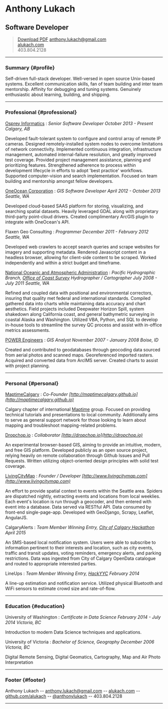 # Anthony Lukach

## Software Developer

> <a class="button" href="alukach.pdf" title="Download r&eacute;sum&eacute; as PDF">Download PDF</a>
> [anthony.lukach@gmail.com](mailto:anthony.lukach@gmail.com)<br />
> [alukach.com](http://www.alukach.com)<br />
> <span class='phone'>403.804.2128</span>


---

### Summary {#profile}

Self-driven full-stack developer. Well-versed in open source Unix-based systems. Excellent communication skills, fan of team building and inter team mentorship. Affinity for debugging and tuning systems. Genuinely enthusiastic about learning, building, and shipping.

---

### Professional {#professional}


[Osprey Informatics](http://www.ospreyinformatics.com/)
: _Senior Software Developer_
  _October 2013 - Present_
  _Calgary, AB_

  Developed fault-tolerant system to configure and control array of remote IP cameras. Designed remotely-installed system nodes to overcome limitations of network connectivity. Implemented continuous integration, infrastructure management, automated internal-failure resolution, and greatly improved test coverage. Provided project management assistance, planning and prioritizing features. Strengthened adherence to process within development lifecycle in efforts to adopt 'best practice' workflows. Supported computer-vision and search implementation. Focused on team building and mentorship amongst fellow developers.

[OneOcean Corporation](https://www.oneoceancorp.com)
: _GIS Software Developer_
  _April 2012 - October 2013_
  _Seattle, WA_

  Developed cloud-based SAAS platform for storing, visualizing, and searching spatial datasets. Heavily leveraged GDAL along with proprietary third-party point-cloud drivers. Created complimentary ArcGIS plugin to integrate with OneOcean's API.

Flaxen Geo Consulting
: _Programmer_
  _December 2011 - February 2012_
  _Seattle, WA_

  Developed web crawlers to accept search queries and scrape websites for imagery and supporting metadata. Rendered Javascript content in a headless browser, allowing for client-side content to be scraped. Worked independently and within a strict budget and timeframe.

[National Oceanic and Atmospheric Administration](http://www.noaa.gov)
: _Pacific Hydrographic Branch, [Office of Coast Survey](http://www.nauticalcharts.noaa.gov/)_
  _Hydrographer / Cartographer_
  _July 2008 - July 2011_
  _Seattle, WA_

  Refined and coupled data with positional and environmental correctors, insuring that quality met federal and international standards. Compiled gathered data into charts while maintaining data accuracy and chart aesthetics. Field projects included Deepwater Horizon Spill, system shakedown along California coast, and general bathymetric surveying in coastal Alaska and Washington. Utilized VBA, Python, and SQL to develop in-house tools to streamline the survey QC process and assist with in-office metrics assessments.

[POWER Engineers](http://www.powereng.com/)
: _GIS Analyst_
  _November 2007 - January 2008_
  _Boise, ID_

  Created and contributed to geodatabases through geocoding data sourced from aerial photos and scanned maps. Georeferenced imported rasters. Acquired and converted data from ArcIMS server. Created charts to assist with project planning.

---

### Personal {#personal}

[MaptimeCalgary](http://maptimecalgary.github.io)
: _Co-Founder_
  _[http://maptimecalgary.github.io](http://maptimecalgary.github.io)_

  Calgary chapter of international [Maptime](http://maptime.io) group. Focused on providing technical tutorials and presentations to local community. Additionally aims to serve as general support network for those looking to learn about mapping and troubleshoot mapping-related problems.

[Dropchop.io](http://dropchop.io)
: _Collaborator_
  _[http://dropchop.io](http://dropchop.io)_

  An experimental browser-based GIS, aiming to provide an intuitive, modern, and free GIS platform. Developed publicly as an open source project, relying heavily on remote collaboration through Github Issues and Pull Requests. Written utilizing object-oriented design principles with solid test coverage.

[LivingCityMap](http://www.livingcitymap.com)
: _Founder / Developer_
  _[http://www.livingcitymap.com](http://www.livingcitymap.com)_

  An effort to provide spatial context to events within the Seattle area. Spiders are dispatched nightly, extracting events and locations from local weeklies.  Each event's location is run through a geocoder, and then entered with event into a database.  Data served via RESTful API. Data consumed by front-end single-page-app. Developed with GeoDjango, Scrapy, Leaflet, AngularJS.


CalgaryAlerts
: _Team Member_
  _Winning Entry, [City of Calgary Hackathon](http://www.calgary.ca/CS/IIS/Pages/hackathon2015.aspx)_
  _April 2015_

  An SMS-based local notification system. Users were able to subscribe to information pertinent to their interests and location, such as city events, traffic and transit updates, voting reminders, emergency alerts, and parking restrictions. Data was ingested from City of Calgary OpenData catalogue and routed to appropriate interested parties.


LineUps
: _Team Member_
  _Winning Entry, [HackYYC](http://www.acceleratoryyc.com/hackyyc/)_
  _February 2014_

  A line-up estimation and notification service. Utilized physical Bluetooth and WiFi sensors to estimate crowd size and rate-of-flow.


---

### Education {#education}

University of Washington
: _Certificate in Data Science_
  _February 2014 - July 2014_
  _Victoria, BC_

  Introduction to modern Data Science techniques and applications.

University of Victoria
: _Bachelor of Science, Geography_
  _December 2006_
  _Victoria, BC_

  Digital Remote Sensing, Digital Geomatics, Cartography, Map and Air Photo Interpretation

---

### Footer {#footer}

Anthony Lukach -- [anthony.lukach@gmail.com](mailto:anthony.lukach@gmail.com) -- [alukach.com](http://www.alukach.com) -- [github.com/alukach](http://github.com/alukach) -- [@anthonylukach](http://twitter.com/anthonylukach) <span class='phone'>-- 403.804.2128</span>

---
